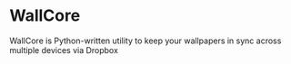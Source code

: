 WallCore
========

WallCore is Python-written utility to keep your wallpapers in sync across multiple devices via Dropbox

